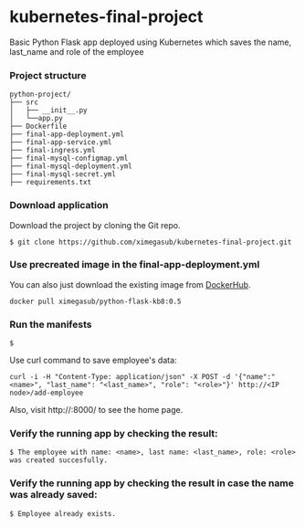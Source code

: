 # kubernetes-final-project
Basic Python Flask app deployed using Kubernetes which saves the name, last_name and role of the employee

### Project structure
```
python-project/
├── src
│   ├── __init__.py
│   └──app.py
├── Dockerfile
├── final-app-deployment.yml
├── final-app-service.yml
├── final-ingress.yml
├── final-mysql-configmap.yml
├── final-mysql-deployment.yml
├── final-mysql-secret.yml
├── requirements.txt
```

### Download application
Download the project by cloning the Git repo.
```
$ git clone https://github.com/ximegasub/kubernetes-final-project.git
```

### Use precreated image in the final-app-deployment.yml
You can also just download the existing image from [DockerHub](https://hub.docker.com/repository/docker/ximegasub/python-flask-kb8).
```
docker pull ximegasub/python-flask-kb8:0.5
```

### Run the manifests
```
$ 
```
Use curl command to save employee's data:
```
curl -i -H "Content-Type: application/json" -X POST -d '{"name":"<name>", "last_name": "<last_name>", "role": "<role>"}' http://<IP node>/add-employee 
```
Also, visit http://<IP node>:8000/ to see the home page.

### Verify the running app by checking the result:
```
$ The employee with name: <name>, last name: <last_name>, role: <role> was created succesfully.
```

### Verify the running app by checking the result in case the name was already saved:
```
$ Employee already exists.
```
